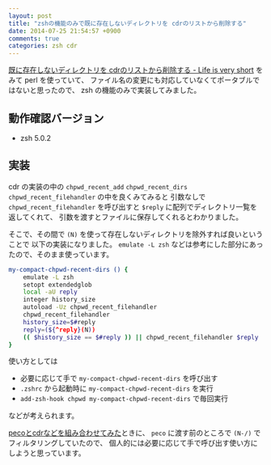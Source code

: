```yaml
---
layout: post
title: "zshの機能のみで既に存在しないディレクトリを cdrのリストから削除する"
date: 2014-07-25 21:54:57 +0900
comments: true
categories: zsh cdr
---
```

[既に存在しないディレクトリを cdrのリストから削除する - Life is very short](http://d.hatena.ne.jp/syohex/20140425/1398394421 "既に存在しないディレクトリを cdrのリストから削除する - Life is very short")
をみて perl を使っていて、
ファイル名の変更にも対応していなくてポータブルではないと思ったので、
zsh の機能のみで実装してみました。

<!--more-->

## 動作確認バージョン

- zsh 5.0.2

## 実装

cdr の実装の中の
`chpwd_recent_add`
`chpwd_recent_dirs`
`chpwd_recent_filehandler`
の中を良くみてみると
引数なしで `chpwd_recent_filehandler` を呼び出すと
`$reply` に配列でディレクトリ一覧を返してくれて、
引数を渡すとファイルに保存してくれるとわかりました。

そこで、その間で `(N)` を使って存在しないディレクトリを除外すれば良いということで
以下の実装になりました。
`emulate -L zsh` などは参考にした部分にあったので、そのまま使っています。

```sh
my-compact-chpwd-recent-dirs () {
    emulate -L zsh
    setopt extendedglob
    local -aU reply
    integer history_size
    autoload -Uz chpwd_recent_filehandler
    chpwd_recent_filehandler
    history_size=$#reply
    reply=(${^reply}(N))
    (( $history_size == $#reply )) || chpwd_recent_filehandler $reply
}
```

使い方としては

- 必要に応じて手で `my-compact-chpwd-recent-dirs` を呼び出す
- `.zshrc` から起動時に `my-compact-chpwd-recent-dirs` を実行
- `add-zsh-hook chpwd my-compact-chpwd-recent-dirs` で毎回実行

などが考えられます。

[pecoとcdrなどを組み合わせてみた](http://blog.n-z.jp/blog/2014-07-17-peco-cdr.html "pecoとcdrなどを組み合わせてみた")ときに、
`peco` に渡す前のところで `(N-/)` でフィルタリングしていたので、
個人的には必要に応じて手で呼び出す使い方にしようと思っています。
